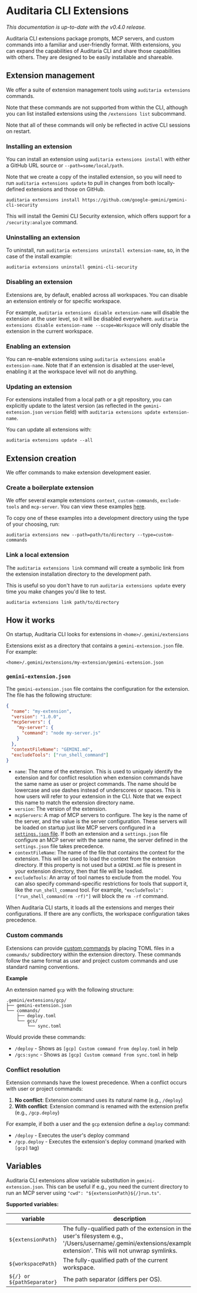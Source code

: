 # Auditaria CLI Extensions

_This documentation is up-to-date with the v0.4.0 release._

Auditaria CLI extensions package prompts, MCP servers, and custom commands into a familiar and user-friendly format. With extensions, you can expand the capabilities of Auditaria CLI and share those capabilities with others. They are designed to be easily installable and shareable.

## Extension management

We offer a suite of extension management tools using `auditaria extensions` commands.

Note that these commands are not supported from within the CLI, although you can list installed extensions using the `/extensions list` subcommand.

Note that all of these commands will only be reflected in active CLI sessions on restart.

### Installing an extension

You can install an extension using `auditaria extensions install` with either a GitHub URL source or `--path=some/local/path`.

Note that we create a copy of the installed extension, so you will need to run `auditaria extensions update` to pull in changes from both locally-defined extensions and those on GitHub.

```
auditaria extensions install https://github.com/google-gemini/gemini-cli-security
```

This will install the Gemini CLI Security extension, which offers support for a `/security:analyze` command.

### Uninstalling an extension

To uninstall, run `auditaria extensions uninstall extension-name`, so, in the case of the install example:

```
auditaria extensions uninstall gemini-cli-security
```

### Disabling an extension

Extensions are, by default, enabled across all workspaces. You can disable an extension entirely or for specific workspace.

For example, `auditaria extensions disable extension-name` will disable the extension at the user level, so it will be disabled everywhere. `auditaria extensions disable extension-name --scope=Workspace` will only disable the extension in the current workspace.

### Enabling an extension

You can re-enable extensions using `auditaria extensions enable extension-name`. Note that if an extension is disabled at the user-level, enabling it at the workspace level will not do anything.

### Updating an extension

For extensions installed from a local path or a git repository, you can explicitly update to the latest version (as reflected in the `gemini-extension.json` `version` field) with `auditaria extensions update extension-name`.

You can update all extensions with:

```
auditaria extensions update --all
```

## Extension creation

We offer commands to make extension development easier.

### Create a boilerplate extension

We offer several example extensions `context`, `custom-commands`, `exclude-tools` and `mcp-server`. You can view these examples [here](https://github.com/google-gemini/gemini-cli/tree/main/packages/cli/src/commands/extensions/examples).

To copy one of these examples into a development directory using the type of your choosing, run:

```
auditaria extensions new --path=path/to/directory --type=custom-commands
```

### Link a local extension

The `auditaria extensions link` command will create a symbolic link from the extension installation directory to the development path.

This is useful so you don't have to run `auditaria extensions update` every time you make changes you'd like to test.

```
auditaria extensions link path/to/directory
```

## How it works

On startup, Auditaria CLI looks for extensions in `<home>/.gemini/extensions`

Extensions exist as a directory that contains a `gemini-extension.json` file. For example:

`<home>/.gemini/extensions/my-extension/gemini-extension.json`

### `gemini-extension.json`

The `gemini-extension.json` file contains the configuration for the extension. The file has the following structure:

```json
{
  "name": "my-extension",
  "version": "1.0.0",
  "mcpServers": {
    "my-server": {
      "command": "node my-server.js"
    }
  },
  "contextFileName": "GEMINI.md",
  "excludeTools": ["run_shell_command"]
}
```

- `name`: The name of the extension. This is used to uniquely identify the extension and for conflict resolution when extension commands have the same name as user or project commands. The name should be lowercase and use dashes instead of underscores or spaces. This is how users will refer to your extension in the CLI. Note that we expect this name to match the extension directory name.
- `version`: The version of the extension.
- `mcpServers`: A map of MCP servers to configure. The key is the name of the server, and the value is the server configuration. These servers will be loaded on startup just like MCP servers configured in a [`settings.json` file](./cli/configuration.md). If both an extension and a `settings.json` file configure an MCP server with the same name, the server defined in the `settings.json` file takes precedence.
- `contextFileName`: The name of the file that contains the context for the extension. This will be used to load the context from the extension directory. If this property is not used but a `GEMINI.md` file is present in your extension directory, then that file will be loaded.
- `excludeTools`: An array of tool names to exclude from the model. You can also specify command-specific restrictions for tools that support it, like the `run_shell_command` tool. For example, `"excludeTools": ["run_shell_command(rm -rf)"]` will block the `rm -rf` command.

When Auditaria CLI starts, it loads all the extensions and merges their configurations. If there are any conflicts, the workspace configuration takes precedence.

### Custom commands

Extensions can provide [custom commands](./cli/commands.md#custom-commands) by placing TOML files in a `commands/` subdirectory within the extension directory. These commands follow the same format as user and project custom commands and use standard naming conventions.

**Example**

An extension named `gcp` with the following structure:

```
.gemini/extensions/gcp/
├── gemini-extension.json
└── commands/
    ├── deploy.toml
    └── gcs/
        └── sync.toml
```

Would provide these commands:

- `/deploy` - Shows as `[gcp] Custom command from deploy.toml` in help
- `/gcs:sync` - Shows as `[gcp] Custom command from sync.toml` in help

### Conflict resolution

Extension commands have the lowest precedence. When a conflict occurs with user or project commands:

1. **No conflict**: Extension command uses its natural name (e.g., `/deploy`)
2. **With conflict**: Extension command is renamed with the extension prefix (e.g., `/gcp.deploy`)

For example, if both a user and the `gcp` extension define a `deploy` command:

- `/deploy` - Executes the user's deploy command
- `/gcp.deploy` - Executes the extension's deploy command (marked with `[gcp]` tag)

## Variables

Auditaria CLI extensions allow variable substitution in `gemini-extension.json`. This can be useful if e.g., you need the current directory to run an MCP server using `"cwd": "${extensionPath}${/}run.ts"`.

**Supported variables:**

| variable                   | description                                                                                                                                                     |
| -------------------------- | --------------------------------------------------------------------------------------------------------------------------------------------------------------- |
| `${extensionPath}`         | The fully-qualified path of the extension in the user's filesystem e.g., '/Users/username/.gemini/extensions/example-extension'. This will not unwrap symlinks. |
| `${workspacePath}`         | The fully-qualified path of the current workspace.                                                                                                              |
| `${/} or ${pathSeparator}` | The path separator (differs per OS).                                                                                                                            |
